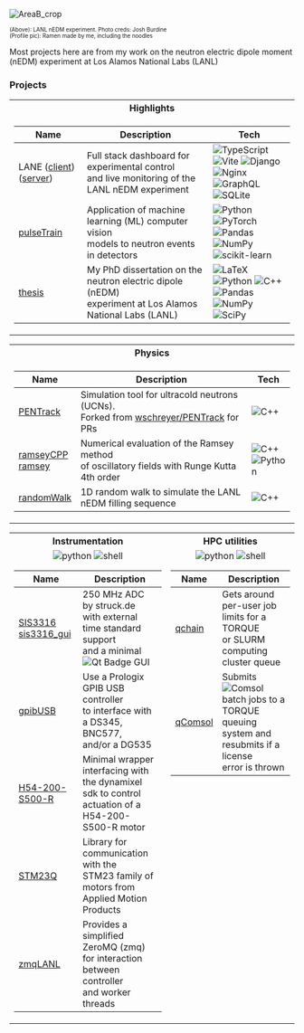 
![AreaB_crop](https://github.com/dougUCN/dougUCN/assets/13689951/d8ce0fbe-308c-49b5-905f-c61e2b3470cc)

<sup><sub> (Above): LANL nEDM experiment. Photo creds: Josh Burdine  <br /> (Profile pic): Ramen made by me, including the noodles </sup></sub>  </sup></sub> 

Most projects here are from my work on the neutron electric dipole moment (nEDM) experiment at Los Alamos National Labs (LANL)

### Projects

<tr><td></table>
<table>
<tr><th>Highlights </th>
<tr><td>

| Name | Description | Tech |
|--|--|--|
| LANE ([client](https://github.com/dougUCN/LANE-client)) ([server](https://github.com/dougUCN/LANE-server)) | Full stack dashboard for experimental control <br /> and live monitoring of the LANL nEDM experiment | ![TypeScript][typescriptBadge] ![Vite][viteBadge] ![Django][djangoBadge] <br /> ![Nginx][nginxBadge] ![GraphQL][graphqlBadge] ![SQLite][sqliteBadge] 
| [pulseTrain](https://github.com/dougUCN/pulseTrain)  | Application of machine learning (ML) computer vision <br />  models to neutron events in detectors| ![Python][pythonBadge] ![PyTorch][pytorchBadge]  ![Pandas][pandasBadge] <br /> ![NumPy][numpyBadge] ![scikit-learn][scikitBadge] |
| [thesis](https://github.com/dougUCN/thesis) | My PhD dissertation on the neutron electric dipole (nEDM)  <br /> experiment at Los Alamos National Labs (LANL) | 	![LaTeX][latexBadge] ![Python][pythonBadge] ![C++][cppBadge]  <br />  ![Pandas][pandasBadge]  ![NumPy][numpyBadge] ![SciPy][scipyBadge]

</td></tr> </table>

<tr><td></table>
<table>
<tr><th>Physics</th>
<tr><td>

| Name | Description | Tech |
|--|--|--|
| [PENTrack](https://github.com/dougUCN/PENTrack) | Simulation tool for ultracold neutrons (UCNs). <br /> Forked from [wschreyer/PENTrack](https://github.com/wschreyer/PENTrack) for PRs | ![C++][cppBadge] |
| [ramseyCPP](https://github.com/dougUCN/ramseyCPP) <br /> [ramsey](https://github.com/dougUCN/ramsey) | Numerical evaluation of the Ramsey method <br /> of oscillatory fields with Runge Kutta 4th order | ![C++][cppBadge] <br /> ![Python][pythonBadge] |
| [randomWalk](https://github.com/dougUCN/randomWalk) | 1D random walk to simulate the LANL nEDM filling sequence | ![C++][cppBadge] |


</td></tr> </table>

<tr><td></table>
<table>
<tr><th> Instrumentation </th><th> HPC utilities   </th></tr>
<tr valign="top"><td align="center">
<img alt="python" src="https://img.shields.io/badge/python-3670A0?style=flat-square&logo=python&logoColor=ffdd54"/> <img alt="shell" src="https://img.shields.io/badge/shell_script-%23121011.svg?style=flat-square&logo=gnu-bash&logoColor=white"/>
     
| Name | Description|
|--|--|
| [SIS3316](https://github.com/dougUCN/SIS3316) <br /> [sis3316_gui](https://github.com/dougUCN/sis3316_gui) | 250 MHz ADC by struck.de  <br /> with external time standard support  <br /> and a minimal ![Qt Badge][qtBadge] GUI |
| [gpibUSB](https://github.com/dougUCN/gpibUSB) | Use a Prologix GPIB USB controller  <br /> to interface with a DS345, BNC577,  <br /> and/or a DG535 |
| [H54-200-S500-R](https://github.com/dougUCN/H54-200-S500-R) | Minimal wrapper interfacing with <br />  the dynamixel sdk to control <br />  actuation of a H54-200-S500-R motor |
| [STM23Q](https://github.com/dougUCN/STM23Q) | Library for communication with the  <br /> STM23 family of motors from  <br /> Applied Motion Products |
| [zmqLANL](https://github.com/dougUCN/zmqLANL) | Provides a simplified ZeroMQ (zmq) <br /> for interaction between controller <br /> and worker threads |

</td><td align="center">
<img alt="python" src="https://img.shields.io/badge/python-3670A0?style=flat-square&logo=python&logoColor=ffdd54"/> <img alt="shell" src="https://img.shields.io/badge/shell_script-%23121011.svg?style=flat-square&logo=gnu-bash&logoColor=white"/>

| Name | Description|
|--|--|
| [qchain](https://github.com/dougUCN/qchain) | Gets around per-user job limits for a TORQUE <br /> or SLURM computing cluster queue|
| [qComsol](https://github.com/dougUCN/qComsol) | Submits ![Comsol][comsolBadge] batch jobs to a TORQUE  <br /> queuing system and resubmits if a license <br /> error is thrown |

</td></tr> </table>

<!-- Badge URLs -->
<!-- https://ileriayo.github.io/markdown-badges/
     https://ileriayo.github.io/markdown-badges/)
     https://badges.pages.dev/ 
-->
[pythonBadge]: https://img.shields.io/badge/python-3670A0?style=flat-square&logo=python&logoColor=ffdd54
[typescriptBadge]: https://img.shields.io/badge/typescript-%23007ACC.svg?style=flat-square&logo=typescript&logoColor=white
[viteBadge]: https://img.shields.io/badge/vite-%23646CFF.svg?style=flat-square&logo=vite&logoColor=white
[djangoBadge]: https://img.shields.io/badge/django-%23092E20.svg?style=flat-square&logo=django&logoColor=white
[nginxBadge]: https://img.shields.io/badge/nginx-%23009639.svg?style=flat-square&logo=nginx&logoColor=white
[graphqlBadge]: https://img.shields.io/badge/-GraphQL-E10098?style=flat-square&logo=graphql&logoColor=white
[sqliteBadge]: https://img.shields.io/badge/sqlite-%2307405e.svg?style=flat-square&logo=sqlite&logoColor=white
[pytorchBadge]: https://img.shields.io/badge/PyTorch-%23EE4C2C.svg?style=flat-square&logo=PyTorch&logoColor=white
[numpyBadge]: https://img.shields.io/badge/numpy-%23013243.svg?style=flat-square&logo=numpy&logoColor=white
[qtBadge]: https://img.shields.io/badge/Qt-41CD52?logo=qt&logoColor=fff&style=flat-square
[scikitBadge]: https://img.shields.io/badge/scikit--learn-%23F7931E.svg?style=flat-square&logo=scikit-learn&logoColor=white
[cppBadge]: https://img.shields.io/badge/c++-%2300599C.svg?style=flat-square&logo=c%2B%2B&logoColor=white
[comsolBadge]: https://img.shields.io/badge/Comsol-368CCB?logo=comsol&logoColor=fff&style=flat-square
[latexBadge]: https://img.shields.io/badge/latex-%23008080.svg?style=flat-square&logo=latex&logoColor=white
[pandasBadge]: https://img.shields.io/badge/pandas-%23150458.svg?style=flat-square&logo=pandas&logoColor=white
[scipyBadge]: https://img.shields.io/badge/SciPy-%230C55A5.svg?style=flat-square&logo=scipy&logoColor=%white


